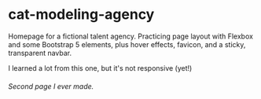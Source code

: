 # cat-modeling-agency

<p>Homepage for a fictional talent agency. Practicing page layout with Flexbox and some Bootstrap 5 elements, plus hover effects, favicon, and a sticky, transparent navbar.</p> 

<p>I learned a lot from this one, but it's not responsive (yet!)</p>

<h6>Second page I ever made.</h6>
